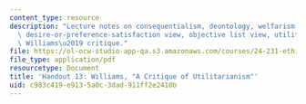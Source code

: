 ```yaml
---
content_type: resource
description: "Lecture notes on consequentialism, deontology, welfarism, hedonism,\
  \ desire-or-preference-satisfaction view, objective list view, utilitarianism, and\
  \ Williams\u2019 critique."
file: https://ol-ocw-studio-app-qa.s3.amazonaws.com/courses/24-231-ethics-fall-2009/c983c419e9135a0c3dad911ff2e2410b_MIT24_231F09_lec14.pdf
file_type: application/pdf
resourcetype: Document
title: 'Handout 13: Williams, "A Critique of Utilitarianism"'
uid: c983c419-e913-5a0c-3dad-911ff2e2410b
---
```

